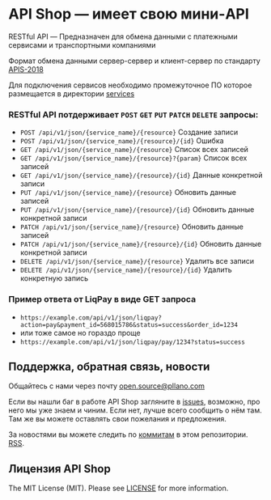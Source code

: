 # API Shop — имеет свою мини-API

RESTful API — Предназначен для обмена данными с платежными сервисами и транспортными компаниями

Формат обмена данными сервер-сервер и клиент-сервер по стандарту [APIS-2018](https://github.com/pllano/APIS-2018/)

Для подключения сервисов необходимо промежуточное ПО которое размещается в директории [services](https://github.com/pllano/api-shop/tree/master/api/services)

### RESTful API потдерживает `POST` `GET` `PUT` `PATCH` `DELETE` запросы:
- `POST /api/v1/json/{service_name}/{resource}` Создание записи
- `POST /api/v1/json/{service_name}/{resource}/{id}` Ошибка
- `GET /api/v1/json/{service_name}/{resource}` Список всех записей
- `GET /api/v1/json/{service_name}/{resource}?{param}` Список всех записей
- `GET /api/v1/json/{service_name}/{resource}/{id}` Данные конкретной записи
- `PUT /api/v1/json/{service_name}/{resource}` Обновить данные записей
- `PUT /api/v1/json/{service_name}/{resource}/{id}` Обновить данные конкретной записи
- `PATCH /api/v1/json/{service_name}/{resource}` Обновить данные записей
- `PATCH /api/v1/json/{service_name}/{resource}/{id}` Обновить данные конкретной записи
- `DELETE /api/v1/json/{service_name}/{resource}` Удалить все записи
- `DELETE /api/v1/json/{service_name}/{resource}/{id}` Удалить конкретную запись

### Пример ответа от LiqPay в виде GET запроса
- `https://example.com/api/v1/json/liqpay?action=pay&payment_id=568015786&status=success&order_id=1234`
- или тоже самое но гораздо проще
- `https://example.com/api/v1/json/liqpay/pay/1234?status=success`

<a name="feedback"></a>
## Поддержка, обратная связь, новости

Общайтесь с нами через почту open.source@pllano.com

Если вы нашли баг в работе API Shop загляните в
[issues](https://github.com/pllano/api-shop/issues), возможно, про него мы уже знаем и
чиним. Если нет, лучше всего сообщить о нём там. Там же вы можете оставлять свои
пожелания и предложения.

За новостями вы можете следить по
[коммитам](https://github.com/pllano/api-shop/commits/master) в этом репозитории.
[RSS](https://github.com/pllano/api-shop/commits/master.atom).

Лицензия API Shop
-------

The MIT License (MIT). Please see [LICENSE](https://github.com/pllano/api-shop/blob/master/LICENSE) for more information.

